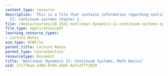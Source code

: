 ```yaml
---
content_type: resource
description: 'This is a file that contains information regarding nonlinear dynamics
  II: continuum systems chapter 1.'
file: /media/courses/18-354j-nonlinear-dynamics-ii-continuum-systems-spring-2015/27c776ae2d0b07942bb58afcdf7f2029_MIT18_354JS15_Ch1.pdf
file_type: application/pdf
learning_resource_types:
- Lecture Notes
ocw_type: OCWFile
parent_title: Lecture Notes
parent_type: CourseSection
resourcetype: Document
title: 'Nonlinear Dynamics II: Continuum Systems, Math Basics'
uid: 27c776ae-2d0b-0794-2bb5-8afcdf7f2029
---
```

